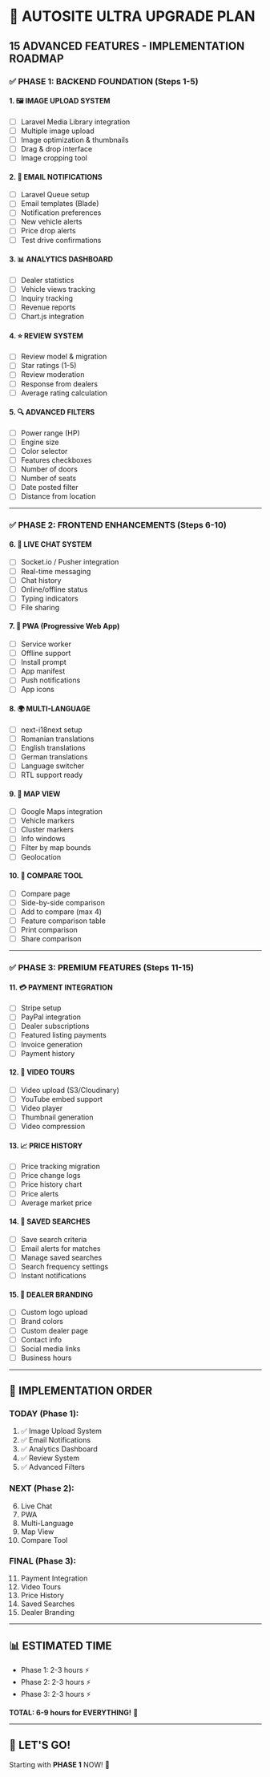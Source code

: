 # 🚀 AUTOSITE ULTRA UPGRADE PLAN

## 15 ADVANCED FEATURES - IMPLEMENTATION ROADMAP

### ✅ PHASE 1: BACKEND FOUNDATION (Steps 1-5)

#### 1. 🖼️ IMAGE UPLOAD SYSTEM
- [ ] Laravel Media Library integration
- [ ] Multiple image upload
- [ ] Image optimization & thumbnails
- [ ] Drag & drop interface
- [ ] Image cropping tool

#### 2. 📧 EMAIL NOTIFICATIONS
- [ ] Laravel Queue setup
- [ ] Email templates (Blade)
- [ ] Notification preferences
- [ ] New vehicle alerts
- [ ] Price drop alerts
- [ ] Test drive confirmations

#### 3. 📊 ANALYTICS DASHBOARD
- [ ] Dealer statistics
- [ ] Vehicle views tracking
- [ ] Inquiry tracking
- [ ] Revenue reports
- [ ] Chart.js integration

#### 4. ⭐ REVIEW SYSTEM
- [ ] Review model & migration
- [ ] Star ratings (1-5)
- [ ] Review moderation
- [ ] Response from dealers
- [ ] Average rating calculation

#### 5. 🔍 ADVANCED FILTERS
- [ ] Power range (HP)
- [ ] Engine size
- [ ] Color selector
- [ ] Features checkboxes
- [ ] Number of doors
- [ ] Number of seats
- [ ] Date posted filter
- [ ] Distance from location

---

### ✅ PHASE 2: FRONTEND ENHANCEMENTS (Steps 6-10)

#### 6. 💬 LIVE CHAT SYSTEM
- [ ] Socket.io / Pusher integration
- [ ] Real-time messaging
- [ ] Chat history
- [ ] Online/offline status
- [ ] Typing indicators
- [ ] File sharing

#### 7. 📱 PWA (Progressive Web App)
- [ ] Service worker
- [ ] Offline support
- [ ] Install prompt
- [ ] App manifest
- [ ] Push notifications
- [ ] App icons

#### 8. 🌍 MULTI-LANGUAGE
- [ ] next-i18next setup
- [ ] Romanian translations
- [ ] English translations
- [ ] German translations
- [ ] Language switcher
- [ ] RTL support ready

#### 9. 📍 MAP VIEW
- [ ] Google Maps integration
- [ ] Vehicle markers
- [ ] Cluster markers
- [ ] Info windows
- [ ] Filter by map bounds
- [ ] Geolocation

#### 10. 🚗 COMPARE TOOL
- [ ] Compare page
- [ ] Side-by-side comparison
- [ ] Add to compare (max 4)
- [ ] Feature comparison table
- [ ] Print comparison
- [ ] Share comparison

---

### ✅ PHASE 3: PREMIUM FEATURES (Steps 11-15)

#### 11. 💳 PAYMENT INTEGRATION
- [ ] Stripe setup
- [ ] PayPal integration
- [ ] Dealer subscriptions
- [ ] Featured listing payments
- [ ] Invoice generation
- [ ] Payment history

#### 12. 🎥 VIDEO TOURS
- [ ] Video upload (S3/Cloudinary)
- [ ] YouTube embed support
- [ ] Video player
- [ ] Thumbnail generation
- [ ] Video compression

#### 13. 📈 PRICE HISTORY
- [ ] Price tracking migration
- [ ] Price change logs
- [ ] Price history chart
- [ ] Price alerts
- [ ] Average market price

#### 14. 🔔 SAVED SEARCHES
- [ ] Save search criteria
- [ ] Email alerts for matches
- [ ] Manage saved searches
- [ ] Search frequency settings
- [ ] Instant notifications

#### 15. 🎨 DEALER BRANDING
- [ ] Custom logo upload
- [ ] Brand colors
- [ ] Custom dealer page
- [ ] Contact info
- [ ] Social media links
- [ ] Business hours

---

## 🎯 IMPLEMENTATION ORDER

### TODAY (Phase 1):
1. ✅ Image Upload System
2. ✅ Email Notifications
3. ✅ Analytics Dashboard
4. ✅ Review System
5. ✅ Advanced Filters

### NEXT (Phase 2):
6. Live Chat
7. PWA
8. Multi-Language
9. Map View
10. Compare Tool

### FINAL (Phase 3):
11. Payment Integration
12. Video Tours
13. Price History
14. Saved Searches
15. Dealer Branding

---

## 📊 ESTIMATED TIME

- Phase 1: 2-3 hours ⚡
- Phase 2: 2-3 hours ⚡
- Phase 3: 2-3 hours ⚡

**TOTAL: 6-9 hours for EVERYTHING!** 🚀

---

## 🏁 LET'S GO!

Starting with **PHASE 1** NOW! 💪
